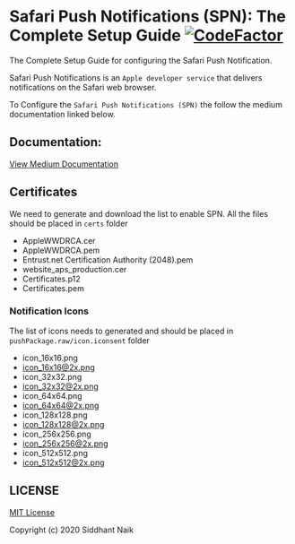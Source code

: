 # Safari Push Notifications (SPN): The Complete Setup Guide [![CodeFactor](https://www.codefactor.io/repository/github/sid04naik/safari-push-notification/badge)](https://www.codefactor.io/repository/github/sid04naik/safari-push-notification)
The Complete Setup Guide for configuring the Safari Push Notification.

Safari Push Notifications is an `Apple developer service` that delivers notifications on the Safari web browser.

To Configure the `Safari Push Notifications (SPN)` the follow the medium documentation linked below.

## Documentation:
[View Medium Documentation](https://medium.com/@sid04naik/safari-push-notifications-spn-the-complete-setup-guide-6aa49889e8a1)

## Certificates
We need to generate and download the list to enable SPN.
All the files should be placed in `certs` folder

* AppleWWDRCA.cer
* AppleWWDRCA.pem
* Entrust.net Certification Authority (2048).pem
* website_aps_production.cer
* Certificates.p12
* Certificates.pem

### Notification Icons
The list of icons needs to generated and should be placed in `pushPackage.raw/icon.iconsent` folder

* icon_16x16.png
* icon_16x16@2x.png
* icon_32x32.png
* icon_32x32@2x.png
* icon_64x64.png
* icon_64x64@2x.png
* icon_128x128.png
* icon_128x128@2x.png
* icon_256x256.png
* icon_256x256@2x.png
* icon_512x512.png
* icon_512x512@2x.png

## LICENSE

[MIT License](https://github.com/sid04naik/safari-push-notification/blob/main/LICENSE)

Copyright (c) 2020 Siddhant Naik

